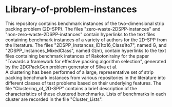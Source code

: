 # Library-of-problem-instances
This repository contains benchmark instances of the two-dimensional strip packing problem (2D-SPP). 
The files "zero-waste-2DSPP-instances" and "non-zero-waste-2DSPP-instances" contain hyperlinks to the text files containing benchmark instances of a variety of authors for the 2D-SPP from the literature.
The files "2DSPP_Instances_ID1to16_Class1to7", named G, and "2DSPP_Instances_MixedClass", named G(m), contain hyperlinks to the text files containing benchmark instances of Rakotonirainy for the paper "Towards a framework for effective packing algorithm selection", generated by the 2DCPackGen problem generator of Silva et al.  
A clustering has been performed of a large, representative set of strip packing benchmark instances from various repositories in the literature into different classes of test problems based on their underlying features. The file "Clustering_of_2D-SPP" contains a brief description of the characteristics of these clustered benchmarks. Lists of benchmarks in each cluster are recorded in the file "Cluster_Lists".  
